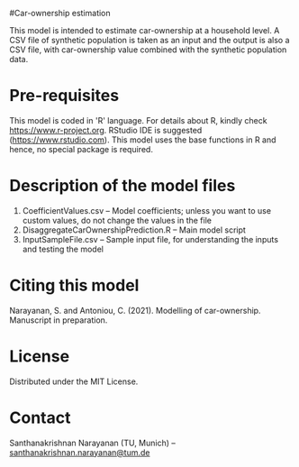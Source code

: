 #Car-ownership estimation

This model is intended to estimate car-ownership at a household level. A CSV file of synthetic population is taken as an input and the output is also a CSV file, with car-ownership value combined with the synthetic population data. 

# Pre-requisites

This model is coded in 'R' language. For details about R, kindly check https://www.r-project.org. RStudio IDE is suggested (https://www.rstudio.com). This model uses the base functions in R and hence, no special package is required.

# Description of the model files
1.	CoefficientValues.csv – Model coefficients; unless you want to use custom values, do not change the values in the file
2.	DisaggregateCarOwnershipPrediction.R – Main model script
3.	InputSampleFile.csv – Sample input file, for understanding the inputs and testing the model

# Citing this model

Narayanan, S. and Antoniou, C. (2021).  Modelling of car-ownership. Manuscript in preparation.

# License

Distributed under the MIT License.

# Contact

Santhanakrishnan Narayanan (TU, Munich) – santhanakrishnan.narayanan@tum.de
